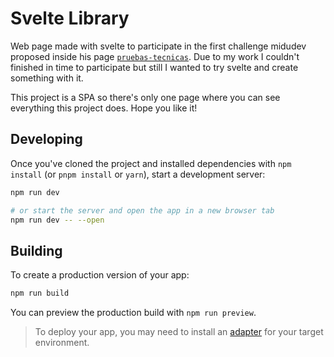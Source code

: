 # Svelte Library

Web page made with svelte to participate in the first challenge midudev proposed inside his page [`pruebas-tecnicas`](https://pruebastecnicas.com/). Due to my work I couldn't finished in time to participate but still I wanted to try svelte and create something with it.

This project is a SPA so there's only one page where you can see everything this project does. Hope you like it!

## Developing

Once you've cloned the project and installed dependencies with `npm install` (or `pnpm install` or `yarn`), start a development server:

```bash
npm run dev

# or start the server and open the app in a new browser tab
npm run dev -- --open
```

## Building

To create a production version of your app:

```bash
npm run build
```

You can preview the production build with `npm run preview`.

> To deploy your app, you may need to install an [adapter](https://kit.svelte.dev/docs/adapters) for your target environment.
